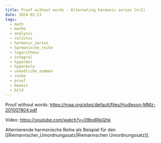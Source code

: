 ```yaml
---
title: Proof without words - Alternating harmonic series ln(2)
date: 2024-02-23
tags:
  - math
  - mathe
  - analysis
  - calculus
  - harmonic_series
  - harmonische_reihe
  - logarithmus
  - integral
  - hyperbel
  - hyperbola
  - unendliche_summen
  - reihe
  - proof
  - beweis
  - bild 
---
```


Proof without words: https://maa.org/sites/default/files/Hudleson-MMz-201007804.pdf 

Video: https://youtube.com/watch?v=09bqRIkjQhk

Alternierende harmonische Reihe als Beispiel für den [[Riemannscher_Umordnungssatz|Riemannschen Umordnungssatz]].